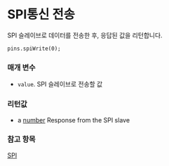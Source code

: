# SPI통신 전송

SPI 슬레이브로 데이터를 전송한 후, 응답된 값을 리턴합니다.

```sig
pins.spiWrite(0);
```

### 매개 변수

* `value`. SPI 슬레이브로 전송할 값

### 리턴값

* a [number](/reference/types/number) Response from the SPI slave

### 참고 항목

[SPI](https://developer.mbed.org/handbook/SPI)